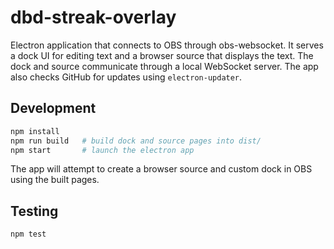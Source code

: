 # dbd-streak-overlay

Electron application that connects to OBS through obs-websocket. It serves a dock UI for editing text and a browser source that displays the text. The dock and source communicate through a local WebSocket server. The app also checks GitHub for updates using `electron-updater`.

## Development

```bash
npm install
npm run build   # build dock and source pages into dist/
npm start       # launch the electron app
```

The app will attempt to create a browser source and custom dock in OBS using the built pages.

## Testing

```bash
npm test
```

